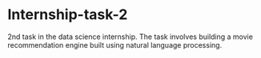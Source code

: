 # Internship-task-2
2nd task in the data science internship. The task involves building a movie recommendation engine built using natural language processing.
